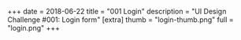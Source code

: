 +++
date = 2018-06-22
title = "001 Login"
description = "UI Design Challenge #001: Login form"
[extra]
thumb = "login-thumb.png"
full = "login.png"
+++
